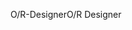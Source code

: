 <span data-ttu-id="4e720-101">O/R-Designer</span><span class="sxs-lookup"><span data-stu-id="4e720-101">O/R Designer</span></span>